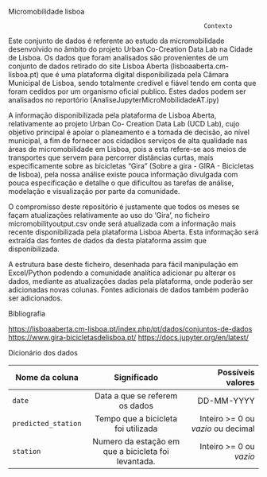 Micromobilidade lisboa 

                                                           Contexto

Este conjunto de dados é referente ao estudo da micromobilidade desenvolvido no âmbito do
projeto Urban Co-Creation Data Lab na Cidade de Lisboa. Os dados que foram analisados são
provenientes de um conjunto de dados retirado do site Lisboa Aberta (lisboaaberta.cm-lisboa.pt)
que é uma plataforma digital disponibilizada pela Câmara Municipal de Lisboa, sendo totalmente
credível e fiável tendo em conta que foram cedidos por um organismo oficial publico. Estes dados
podem ser analisados no reportório (AnaliseJupyterMicroMobilidadeAT.ipy)

A informação disponibilizada pela plataforma de Lisboa Aberta, relativamente ao projeto Urban Co-
Creation Data Lab (UCD Lab), cujo objetivo principal é apoiar o planeamento e a tomada de decisão,
ao nível municipal, a fim de fornecer aos cidadãos serviços de alta qualidade nas áreas de
micromobilidade em Lisboa, pois a esta refere-se aos meios de transportes que servem para
percorrer distâncias curtas, mais especificamente sobre as bicicletas “Gira” (Sobre a gira - GIRA -
Bicicletas de lisboa), pela nossa análise existe pouca informação divulgada com pouca especificação
e detalhe o que dificultou as tarefas de análise, modelação e visualização por parte da comunidade.

O compromisso deste repositório é justamente que todos os meses se façam atualizações
relativamente ao uso do ‘Gira’, no ficheiro micromobilityoutput.csv onde será atualizada com a
informação mais recente disponibilizada pela plataforma Lisboa Aberta. Esta informação será
extraída das fontes de dados da desta plataforma assim que disponibilizada.

A estrutura base deste ficheiro, desenhada para fácil manipulação em Excel/Python
podendo a comunidade analítica adicionar pu alterar os dados, mediante as atualizações
dadas pela plataforma, onde poderão ser adicionadas novas colunas. Fontes adicionais de
dados também poderão ser adicionados.



Bibliografia

https://lisboaaberta.cm-lisboa.pt/index.php/pt/dados/conjuntos-de-dados
https://www.gira-bicicletasdelisboa.pt/
https://docs.jupyter.org/en/latest/

Dicionário dos dados

| Nome da coluna        | Significado           | Possíveis valores  |
| ------------- |:-------------:| -----:|
| `date` | Data a que se referem os dados | DD-MM-YYYY |
| `predicted_station` | Tempo que a bicicleta foi utilizada | Inteiro >= 0 ou _vazio_ ou decimal |
| `station` | Numero da estação em que a bicicleta foi levantada. | Inteiro >= 0 ou _vazio_ |
